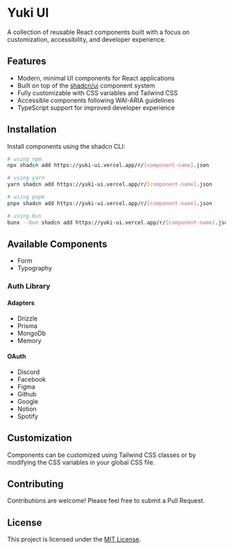 # Yuki UI

A collection of reusable React components built with a focus on customization, accessibility, and developer experience.

## Features

- Modern, minimal UI components for React applications
- Built on top of the [shadcn/ui](https://ui.shadcn.com/) component system
- Fully customizable with CSS variables and Tailwind CSS
- Accessible components following WAI-ARIA guidelines
- TypeScript support for improved developer experience

## Installation

Install components using the shadcn CLI:

```bash
# using npm
npx shadcn add https://yuki-ui.vercel.app/r/[component-name].json

# using yarn
yarn shadcn add https://yuki-ui.vercel.app/r/[component-name].json

# using pnpm
pnpx shadcn add https://yuki-ui.vercel.app/r/[component-name].json

# using bun
bunx --bun shadcn add https://yuki-ui.vercel.app/r/[component-name].json
```

## Available Components

- Form
- Typography

### Auth Library

#### Adapters

- Drizzle
- Prisma
- MongoDb
- Memory

#### OAuth

- Discord
- Facebook
- Figma
- Github
- Google
- Notion
- Spotify

## Customization

Components can be customized using Tailwind CSS classes or by modifying the CSS variables in your global CSS file.

## Contributing

Contributions are welcome! Please feel free to submit a Pull Request.

## License

This project is licensed under the [MIT License](LICENSE).
